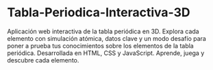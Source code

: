 # Tabla-Periodica-Interactiva-3D
Aplicación web interactiva de la tabla periódica en 3D. Explora cada elemento con simulación atómica, datos clave y un modo desafío para poner a prueba tus conocimientos sobre los elementos de la tabla periódica. Desarrollada en HTML, CSS y JavaScript. Aprende, juega y descubre cada elemento.
